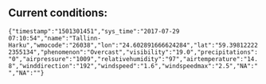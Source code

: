 ## Current conditions: 
 ``` {"timestamp":"1501301451","sys_time":"2017-07-29 07:10:54","name":"Tallinn-Harku","wmocode":"26038","lon":"24.602891666624284","lat":"59.398122222355134","phenomenon":"Overcast","visibility":"19.0","precipitations":"0","airpressure":"1009","relativehumidity":"97","airtemperature":"14.8","winddirection":"192","windspeed":"1.6","windspeedmax":"2.5","NA":"","NA":""} ```
